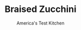 ---
layout: ../../layouts/MarkdownPostLayout.astro
title: Braised Zucchini
author: America's Test Kitchen
pubDate: 2023-03-15
description: "We’ve all been scarred by slimy zucchini. We think it’s time to heal."
image_url: https://res.cloudinary.com/hksqkdlah/image/upload/ar_1:1,c_fill,dpr_2.0,f_auto,fl_lossy.progressive.strip_profile,g_faces:auto,q_auto:low,w_344/35247_sfs-braised-zucchini-18
tags: ["Side Dishes","Vegetables","Quick"]
calories: 655
protein: 2
carbohydrates: 8
fats: 
fiber: 2
ingredients: ["4 , zucchini (8 ounces each), quartered lengthwise and cut crosswise into 2-inch pieces","1/4 cup, extra-virgin olive oil","1/4 cup, water","2 sprigs, fresh basil","2 , garlic cloves, sliced thin",", Salt and pepper","1/4 teaspoon, red pepper flakes","3 ounces (1/2 cup), cherry tomatoes, halved",", Lemon wedges"]
serves: 4
time: "30 minutes"
instructions: ["Bring zucchini, oil, water, basil sprigs, garlic, 1 teaspoon salt, 1/4 teaspoon pepper, and pepper flakes to boil in 12-inch nonstick skillet over medium-high heat. Reduce heat to medium, cover, and simmer until zucchini is fork-tender, about 8 minutes, stirring with rubber spatula every 2 minutes.","Gently stir in tomatoes and cook, uncovered, until tomatoes are just softened, about 2 minutes. Discard basil sprigs. Transfer zucchini mixture to platter. Serve with lemon wedges."]
nutrition: ["633 mg Potassium","90 mg Phosphorus","44 mg Calcium","1 mg Iron","43 mg Magnesium","652 mg Sodium","14 g Fat","1 mg Niacin (B3)","9 g Monounsaturated","1 g Polyunsaturated","42 mg Vitamin C","2 g Saturated","2 g Fiber","55 µg Folate (food)","6 g Sugars","24 µg Vitamin K","242 g Water","8 g Carbs","55 µg Folate equivalent (total)","2 g Protein","2 mg Vitamin E","33 µg Vitamin A","163 kcal Energy","655 calories"]
notes: "Zucchini no larger than 8 ounces are best. Larger zucchini have more seeds and moisture and are blander. Stir with a rubber spatula because it’s gentle on the zucchini, which has a tendency to break apart. Zucchini skin can be sandy, so scrub it well when washing."
---